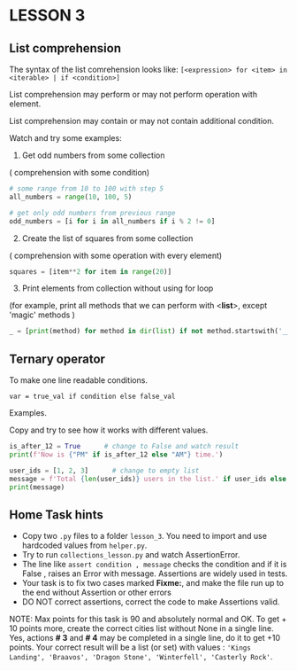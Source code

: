 # LESSON 3
## List comprehension
The syntax of the list comrehension looks like:
`[<expression> for <item> in <iterable> | if <condition>]`

List comprehension may perform or may not perform operation with element.

List comprehension may contain or may not contain additional condition.

Watch and try some examples:
1. Get odd numbers from some collection 

 ( comprehension with some condition) 
```python
# some range from 10 to 100 with step 5
all_numbers = range(10, 100, 5)  

# get only odd numbers from previous range
odd_numbers = [i for i in all_numbers if i % 2 != 0]
```
2. Create the list of squares from some collection

 ( comprehension with some operation with every element) 
```python
squares = [item**2 for item in range(20)]
```

3. Print elements from collection without using for loop
   
(for example, print all methods that we can perform with <**list**>, except 'magic' methods )
```python
_ = [print(method) for method in dir(list) if not method.startswith('__')]
```


## Ternary operator
To make one line readable conditions.

`var = true_val if condition else false_val`

Examples. 

Copy and try to see how it works with different values. 

```python
is_after_12 = True      # change to False and watch result
print(f'Now is {"PM" if is_after_12 else "AM"} time.')
```

```python
user_ids = [1, 2, 3]      # change to empty list
message = f'Total {len(user_ids)} users in the list.' if user_ids else 'No users.'
print(message)
```

## Home Task hints
* Copy two `.py` files to a folder `lesson_3`. You need to import and use hardcoded values from `helper.py`.
* Try to run `collections_lesson.py` and watch AssertionError.
* The line like `assert condition , message` checks the condition and if it is False , raises an Error with message. Assertions are widely used in tests.
* Your task is to fix two cases marked **Fixme:**, and make the file run up to the end without Assertion or other errors
* DO NOT correct assertions, correct the code to make Assertions valid.

NOTE: Max points for this task is 90 and absolutely normal and OK.
To get + 10 points more, create the correct cities list without None in a single line.
Yes, actions **# 3** and **# 4** may be completed in a single line, do it to get +10 points.
Your correct result will be a list (or set) with values :
`'Kings Landing', 'Braavos', 'Dragon Stone', 'Winterfell', 'Casterly Rock'`. 
